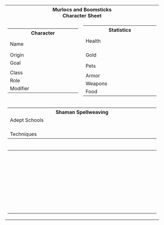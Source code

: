 <table>
<tr><th colspan="2">Murlocs and Boomsticks<br/>Character Sheet</th></tr>
<tr><td>

  <table>
  <tr><th colspan="2">Character</th></tr>
  <tr><td>Name</td><td> &nbsp; &nbsp; &nbsp; &nbsp; &nbsp; &nbsp; &nbsp; &nbsp; &nbsp; &nbsp; &nbsp; &nbsp; &nbsp; &nbsp; &nbsp; &nbsp; &nbsp; &nbsp; &nbsp; &nbsp; </td></tr>
  <tr><td>Origin</td><td></td></tr>
  <tr><td>Goal</td><td></td></tr>
  <tr><td colspan="2"></td></tr>
  <tr><td>Class</td><td></td></tr>
  <tr><td>Role</td><td></td></tr>
  <tr><td>Modifier</td><td></td></tr>
  </table>

</td><td>

  <table>
  <tr><th colspan="2">Statistics</th></tr>
  <tr><td>Health</td><td> &nbsp; &nbsp; &nbsp; &nbsp; &nbsp; &nbsp; &nbsp; &nbsp; &nbsp; &nbsp; &nbsp; &nbsp; &nbsp; &nbsp; &nbsp; &nbsp; &nbsp; &nbsp; &nbsp; &nbsp;  </td></tr>
  <tr><td>Gold</td><td> &nbsp; &nbsp; &nbsp; &nbsp; &nbsp; &nbsp; &nbsp; &nbsp; &nbsp; &nbsp; &nbsp; &nbsp; &nbsp; &nbsp; &nbsp; &nbsp; &nbsp; </td></tr>
  <tr><td>Pets</td><td></td></tr>
  <tr><td colspan="2"></td></tr>
  <tr><td>Armor</td><td> &nbsp; &nbsp; &nbsp; &nbsp; &nbsp; &nbsp; &nbsp; &nbsp; </td></tr>
  <tr><td>Weapons</td><td> &nbsp; &nbsp; &nbsp; &nbsp; &nbsp; &nbsp; &nbsp; &nbsp; </td></tr>
  <tr><td>Food</td><td> &nbsp; &nbsp; &nbsp; &nbsp; &nbsp; &nbsp; &nbsp; &nbsp; </td></tr>
  </table>

</td></tr>
<tr><td colspan="2">

  <table>
  <tr><th colspan="4">Shaman Spellweaving</th></tr>
  <tr><td>Adept Schools &nbsp; </td><td>&nbsp; &nbsp; &nbsp; &nbsp; &nbsp; &nbsp; &nbsp; &nbsp; &nbsp; &nbsp; &nbsp; &nbsp; &nbsp; &nbsp; &nbsp;</td><td>&nbsp; &nbsp; &nbsp; &nbsp; &nbsp; &nbsp; &nbsp; &nbsp; &nbsp; &nbsp; &nbsp; &nbsp; &nbsp; &nbsp; &nbsp;</td><td>&nbsp; &nbsp; &nbsp; &nbsp; &nbsp; &nbsp; &nbsp; &nbsp; &nbsp; &nbsp; &nbsp; &nbsp; &nbsp; &nbsp; &nbsp;</td></tr>
  <tr><td>Techniques</td><td></td><td></td></tr>
  </table>

</td></tr>
<tr><td colspan="2">

  <table>
  <tr><td>
    &nbsp; &nbsp; &nbsp; &nbsp; &nbsp; &nbsp; &nbsp; &nbsp; &nbsp; &nbsp; &nbsp; &nbsp; &nbsp; &nbsp; &nbsp; &nbsp; &nbsp; &nbsp; 
    &nbsp; &nbsp; &nbsp; &nbsp; &nbsp; &nbsp; &nbsp; &nbsp; &nbsp; &nbsp; &nbsp; &nbsp; &nbsp; &nbsp; &nbsp; &nbsp; &nbsp; &nbsp; 
    &nbsp; &nbsp; &nbsp; &nbsp; &nbsp; &nbsp; &nbsp; &nbsp; &nbsp; &nbsp; &nbsp; &nbsp; &nbsp; &nbsp; &nbsp; &nbsp; &nbsp; &nbsp; 
    &nbsp; &nbsp; &nbsp; &nbsp; &nbsp; &nbsp; &nbsp; &nbsp; &nbsp; &nbsp; &nbsp; &nbsp; <br/>
    &nbsp; <br/> &nbsp; <br/> &nbsp; <br/> &nbsp; <br/> &nbsp; <br/> &nbsp; <br/> &nbsp; <br/> &nbsp; <br/> 
  </td></tr>
  </table>

</tr></td>
</table>
